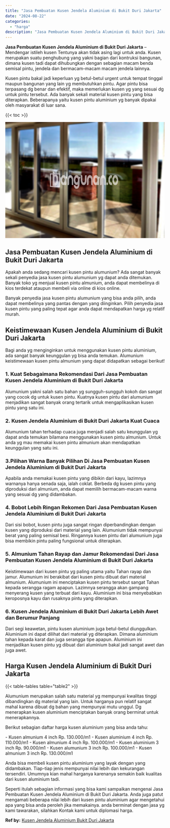 ```yaml
---
title: "Jasa Pembuatan Kusen Jendela Aluminium di Bukit Duri Jakarta"
date: "2024-08-22"
categories: 
  - "harga"
description: "Jasa Pembuatan Kusen Jendela Aluminium di Bukit Duri Jakarta. Seperti itulah sebagian informasi yang bisa kami sampaikan mengenai Jasa Pembuatan Kusen Jendel..."
---
```


**Jasa Pembuatan Kusen Jendela Aluminium di Bukit Duri Jakarta** – Mendengar istileh kusen Tentunya akan tidak asing lagi untuk anda. Kusen merupakan suatu penghubung yang yakni bagian dari kontruksi bangunan, dimana kusen tadi dapat dihubungkan dengan sebagian macam benda semisal pintu, jendela dan bermacam-macam macam jendela lainnya.

Kusen pintu bakal jadi keperluan yg betul-betul urgent untuk tempat tinggal maupun bangunan yang lain yg membutuhkan pintu. Agar pintu bisa terpasang dg benar dan efektif, maka memerlukan kusen yg yang sesuai dg untuk pintu tersebut. Ada banyak sekali material kusen pintu yang bisa diterapkan. Beberapanya yaitu kusen pintu aluminium yg banyak dipakai oleh masyarakat di luar sana.

{{< toc >}}

![Jasa Pembuatan Kusen Jendela Aluminium di Bukit Duri Jakarta](/images/harga-kusen-jendela-alumunium-46.png)

## Jasa Pembuatan Kusen Jendela Aluminium di Bukit Duri Jakarta

Apakah anda sedang mencari kusen pintu alumunium? Ada sangat banyak sekali penyedia jasa kusen pintu alumunium yg dapat anda ditemukan. Banyak toko yg menjual kusen pintu almunium, anda dapat membelinya di kios terdekat ataupun membeli via online di kios online.

Banyak penyedia jasa kusen pintu alumunium yang bisa anda pilih, anda dapat membelinya yang pantas dengan yang diinginkan. Pilih penyedia jasa kusen pintu yang paling tepat agar anda dapat mendapatkan harga yg relatif murah.

## Keistimewaan Kusen Jendela Aluminium di Bukit Duri Jakarta

Bagi anda yg menginginkan untuk menggunakan kusen pintu aluminium, ada sangat banyak keunggulan yg bisa anda temukan. Alumunium keistimewaan kusen pintu almunium yang dapat didapatkan sebagai berikut!

### 1\. Kuat Sebagaimana Rekomendasi Dari Jasa Pembuatan Kusen Jendela Aluminium di Bukit Duri Jakarta

Alumunium yakni salah satu bahan yg sungguh-sungguh kokoh dan sangat yang cocok dg untuk kusen pintu. Kuatnya kusen pintu dari alumunium menjadikan sangat banyak orang tertarik untuk mengaplikasikan kusen pintu yang satu ini.

### 2\. Kusen Jendela Aluminium di Bukit Duri Jakarta Kuat Cuaca

Alumunium tahan terhadap cuaca juga menjadi salah satu keunggulan yg dapat anda temukan bilamana menggunakan kusen pintu almunium. Untuk anda yg mau memakai kusen pintu almunium akan mendapatkan keunggulan yang satu ini.

### 3.Pilihan Warna Banyak Pilihan Di Jasa Pembuatan Kusen Jendela Aluminium di Bukit Duri Jakarta

Apabila anda memakai kusen pintu yang dibikin dari kayu, lazimnya warnanya hanya senada saja, ialah coklat. Berbeda dg kusen pintu yang diproduksi dari almunium, anda dapat memilih bermacam-macam warna yang sesuai dg yang didambakan.

### 4\. Bobot Lebih Ringan Rekomen Dari Jasa Pembuatan Kusen Jendela Aluminium di Bukit Duri Jakarta

Dari sisi bobot, kusen pintu juga sangat ringan diperbandingkan dengan kusen yang diproduksi dari material yang lain. Alumunium tidak mempunyai berat yang paling semisal besi. Ringannya kusen pintu dari alumunium juga bisa membikin pintu paling fungsional untuk diterapkan.

### 5\. Almunium Tahan Rayap dan Jamur Rekomendasi Dari Jasa Pembuatan Kusen Jendela Aluminium di Bukit Duri Jakarta

Keistimewaan dari kusen pintu yg paling utama yaitu Tahan rayap dan jamur. Alumunium ini berakibat dari kusen pintu dibuat dari material almunium. Alumunium ini menciptakan kusen pintu tersebut sangat Tahan kepada serangga ragam apapun. Lazimnya serangga akan gampang menyerang kusen yang terbuat dari kayu. Aluminium ini bisa menyebabkan keroposnya kayu dan rusaknya pintu yang diterapkan.

### 6\. Kusen Jendela Aluminium di Bukit Duri Jakarta Lebih Awet dan Berumur Panjang

Dari segi keawetan, pintu kusen aluminium juga betul-betul diunggulkan. Aluminium ini dapat dilihat dari material yg diterapkan. Dimana aluminium tahan kepada karat dan juga serangga tipe apapun. Aluminium ini menjadikan kusen pintu yg dibuat dari aluminium bakal jadi sangat awet dan juga awet.

## Harga Kusen Jendela Aluminium di Bukit Duri Jakarta

{{< table-tables table="table2" >}}

Alumunium merupakan salah satu material yg mempunyai kwalitas tinggi dibandingkan dg material yang lain. Untuk harganya pun relatif sangat mahal karena dibuat dg bahan yang mempunyai mutu unggul. Dg menerapkan kusen aluminium menciptakan banyak orang berminat untuk menerapkannya.

Berikut sebagian daftar harga kusen aluminium yang bisa anda tahu:

\- Kusen almunium 4 inch Rp. 130.000/m1 - Kusen aluminium 4 inch Rp. 110.000/m1 - Kusen almunium 4 inch Rp. 100.000/m1 - Kusen aluminium 3 inch Rp. 90.000/m1 - Kusen alumunium 3 inch Rp. 100.000/m1 - Kusen almunium 3 inch Rp. 130.000/m1

Anda bisa membeli kusen pintu aluminium yang layak dengan yang didambakan. Tiap-tiap jenis mempunyai nilai lebih dan kekurangan tersendiri. Umumnya kian mahal harganya karenanya semakin baik kualitas dari kusen aluminium tadi.

Seperti itulah sebagian informasi yang bisa kami sampaikan mengenai Jasa Pembuatan Kusen Jendela Aluminium di Bukit Duri Jakarta. Anda juga patut mengamati beberapa nilai lebih dari kusen pintu aluminium agar mengetahui apa yang bisa anda peroleh jika memakainya. anda berminat dengan jasa yg kami tawarakan, silahkan Kontak kami untuk diplomasi harga.

**Ref by:** [Kusen Jendela Aluminium Bukit Duri Jakarta](https://id.wikipedia.org/wiki/Kusen)
